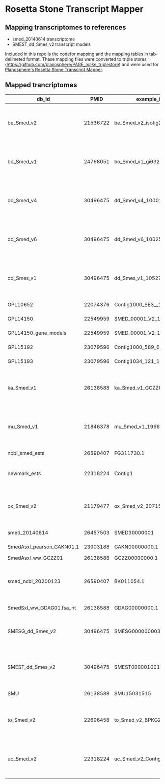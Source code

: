 # Rosetta Stone Transcript Mapper

Mapping transcriptomes to references 
---------------
  - smed_20140614 transcriptome
  - SMEST_dd_Smes_v2 transcript models  



Included in this repo is the [code](https://github.com/planosphere/RosettaStone/tree/master/code/)for mapping and the [mapping tables](https://github.com/planosphere/RosettaStone/tree/master/mapping_tables/2020/) in tab-delimeted format. These mapping files were converted to triple stores (https://github.com/planosphere/PAGE_make_triplestore) and were used for [Planosphere's Rosetta Stone Transcript Mapper](https://planosphere.stowers.org/search/rosettastone/blaze).



Mapped trancriptomes
---------------
| db\_id                      | PMID     | example\_id                 | Annotated pubs using original ids                                                                                                                                                                                                                                                                                                                                                                                                                                                                                                                                                                                        | Annotated pubs using modified ids                                                                                                                                                                                                                                                                                                                                                                                                                                                                                                                                                                                                                                                                                                                                                                                                                                                                                                                                                                                                                                                                                                                                                                                                                                                                                                                                                                                                                                                                                                                                                                                                                                           | db\_url                                                                                                                                                                                                                               | seq\_url\_prefix                                                                                                                                   |
| --------------------------- | -------- | --------------------------- | ------------------------------------------------------------------------------------------------------------------------------------------------------------------------------------------------------------------------------------------------------------------------------------------------------------------------------------------------------------------------------------------------------------------------------------------------------------------------------------------------------------------------------------------------------------------------------------------------------------------------ | --------------------------------------------------------------------------------------------------------------------------------------------------------------------------------------------------------------------------------------------------------------------------------------------------------------------------------------------------------------------------------------------------------------------------------------------------------------------------------------------------------------------------------------------------------------------------------------------------------------------------------------------------------------------------------------------------------------------------------------------------------------------------------------------------------------------------------------------------------------------------------------------------------------------------------------------------------------------------------------------------------------------------------------------------------------------------------------------------------------------------------------------------------------------------------------------------------------------------------------------------------------------------------------------------------------------------------------------------------------------------------------------------------------------------------------------------------------------------------------------------------------------------------------------------------------------------------------------------------------------------------------------------------------------------- | ------------------------------------------------------------------------------------------------------------------------------------------------------------------------------------------------------------------------------------- | -------------------------------------------------------------------------------------------------------------------------------------------------- |
| be\_Smed\_v2                | 21536722 | be\_Smed\_v2\_isotig20428   | 22543868                                                                                                                                                                                                                                                                                                                                                                                                                                                                                                                                                                                                                 |                                                                                                                                                                                                                                                                                                                                                                                                                                                                                                                                                                                                                                                                                                                                                                                                                                                                                                                                                                                                                                                                                                                                                                                                                                                                                                                                                                                                                                                                                                                                                                                                                                                                             | [http://planmine.mpi-cbg.de/planmine/aspect.do?name=Transcriptomes](http://planmine.mpi-cbg.de/planmine/aspect.do?name=Transcriptomes)                                                                                                | [http://planmine.mpi-cbg.de/planmine/portal.do?class=Contig&externalids=](http://planmine.mpi-cbg.de/planmine/portal.do?class=Contig&externalids=) |
| bo\_Smed\_v1                | 24768051 | bo\_Smed\_v1\_gi632839803   |                                                                                                                                                                                                                                                                                                                                                                                                                                                                                                                                                                                                                          |                                                                                                                                                                                                                                                                                                                                                                                                                                                                                                                                                                                                                                                                                                                                                                                                                                                                                                                                                                                                                                                                                                                                                                                                                                                                                                                                                                                                                                                                                                                                                                                                                                                                             | [http://planmine.mpi-cbg.de/planmine/aspect.do?name=Transcriptomes](http://planmine.mpi-cbg.de/planmine/aspect.do?name=Transcriptomes)                                                                                                | [http://planmine.mpi-cbg.de/planmine/portal.do?class=Contig&externalids=](http://planmine.mpi-cbg.de/planmine/portal.do?class=Contig&externalids=) |
| dd\_Smed\_v4                | 30496475 | dd\_Smed\_v4\_10001\_0\_1   | 24992682;26884331;27063937;27612382;28292427;29674431;30471994;30962434                                                                                                                                                                                                                                                                                                                                                                                                                                                                                                                                                  | drop\_last\_two\_blocks: 29674431                                                                                                                                                                                                                                                                                                                                                                                                                                                                                                                                                                                                                                                                                                                                                                                                                                                                                                                                                                                                                                                                                                                                                                                                                                                                                                                                                                                                                                                                                                                                                                                                                                           | [http://planmine.mpi-cbg.de/planmine/aspect.do?name=Transcriptomes](http://planmine.mpi-cbg.de/planmine/aspect.do?name=Transcriptomes)                                                                                                | [http://planmine.mpi-cbg.de/planmine/portal.do?class=Contig&externalids=](http://planmine.mpi-cbg.de/planmine/portal.do?class=Contig&externalids=) |
| dd\_Smed\_v6                | 30496475 | dd\_Smed\_v6\_10625\_0\_4   | 21566185;27074666;27864883;28126842;28171748;28461239;29291974;29291981;29674432;30399335                                                                                                                                                                                                                                                                                                                                                                                                                                                                                                                                | drop\_last\_number: 29674432                                                                                                                                                                                                                                                                                                                                                                                                                                                                                                                                                                                                                                                                                                                                                                                                                                                                                                                                                                                                                                                                                                                                                                                                                                                                                                                                                                                                                                                                                                                                                                                                                                                | [http://planmine.mpi-cbg.de/planmine/aspect.do?name=Transcriptomes](http://planmine.mpi-cbg.de/planmine/aspect.do?name=Transcriptomes)                                                                                                | [http://planmine.mpi-cbg.de/planmine/portal.do?class=Contig&externalids=](http://planmine.mpi-cbg.de/planmine/portal.do?class=Contig&externalids=) |
| dd\_Smes\_v1                | 30496475 | dd\_Smes\_v1\_105272\_1\_1  |                                                                                                                                                                                                                                                                                                                                                                                                                                                                                                                                                                                                                          |                                                                                                                                                                                                                                                                                                                                                                                                                                                                                                                                                                                                                                                                                                                                                                                                                                                                                                                                                                                                                                                                                                                                                                                                                                                                                                                                                                                                                                                                                                                                                                                                                                                                             | [http://planmine.mpi-cbg.de/planmine/aspect.do?name=Transcriptomes](http://planmine.mpi-cbg.de/planmine/aspect.do?name=Transcriptomes)                                                                                                | [http://planmine.mpi-cbg.de/planmine/portal.do?class=Contig&externalids=](http://planmine.mpi-cbg.de/planmine/portal.do?class=Contig&externalids=) |
| GPL10652                    | 22074376 | Contig1000\_SE3\_\_192      |                                                                                                                                                                                                                                                                                                                                                                                                                                                                                                                                                                                                                          | remove\_trailing\_number :20844018                                                                                                                                                                                                                                                                                                                                                                                                                                                                                                                                                                                                                                                                                                                                                                                                                                                                                                                                                                                                                                                                                                                                                                                                                                                                                                                                                                                                                                                                                                                                                                                                                                          | [https://www.ncbi.nlm.nih.gov/geo/query/acc.cgi?acc=GPL10652](https://www.ncbi.nlm.nih.gov/geo/query/acc.cgi?acc=GPL10652)                                                                                                            |                                                                                                                                                    |
| GPL14150                    | 22549959 | SMED\_00001\_V2\_1r         | 22385657;23318641                                                                                                                                                                                                                                                                                                                                                                                                                                                                                                                                                                                                        | remove\_trailing\_number: 22385657                                                                                                                                                                                                                                                                                                                                                                                                                                                                                                                                                                                                                                                                                                                                                                                                                                                                                                                                                                                                                                                                                                                                                                                                                                                                                                                                                                                                                                                                                                                                                                                                                                          | [https://www.ncbi.nlm.nih.gov/pmc/articles/PMC3347795/](https://www.ncbi.nlm.nih.gov/pmc/articles/PMC3347795/)                                                                                                                        |                                                                                                                                                    |
| GPL14150\_gene\_models      | 22549959 | SMED\_00001\_V2\_1r         | 22385657;23318641                                                                                                                                                                                                                                                                                                                                                                                                                                                                                                                                                                                                        |                                                                                                                                                                                                                                                                                                                                                                                                                                                                                                                                                                                                                                                                                                                                                                                                                                                                                                                                                                                                                                                                                                                                                                                                                                                                                                                                                                                                                                                                                                                                                                                                                                                                             | [https://www.ncbi.nlm.nih.gov/pmc/articles/PMC3347795/](https://www.ncbi.nlm.nih.gov/pmc/articles/PMC3347795/)                                                                                                                        |                                                                                                                                                    |
| GPL15192                    | 23079596 | Contig1000\_589\_625        |                                                                                                                                                                                                                                                                                                                                                                                                                                                                                                                                                                                                                          | convert\_probe\_to\_seq\_name : 23079596;28434803                                                                                                                                                                                                                                                                                                                                                                                                                                                                                                                                                                                                                                                                                                                                                                                                                                                                                                                                                                                                                                                                                                                                                                                                                                                                                                                                                                                                                                                                                                                                                                                                                           | [https://www.ncbi.nlm.nih.gov/geo/query/acc.cgi?acc=GSE35565](https://www.ncbi.nlm.nih.gov/geo/query/acc.cgi?acc=GSE35565)                                                                                                            |                                                                                                                                                    |
| GPL15193                    | 23079596 | Contig1034\_121\_155        |                                                                                                                                                                                                                                                                                                                                                                                                                                                                                                                                                                                                                          | none                                                                                                                                                                                                                                                                                                                                                                                                                                                                                                                                                                                                                                                                                                                                                                                                                                                                                                                                                                                                                                                                                                                                                                                                                                                                                                                                                                                                                                                                                                                                                                                                                                                                        | [https://www.ncbi.nlm.nih.gov/geo/query/acc.cgi?acc=GSE35565](https://www.ncbi.nlm.nih.gov/geo/query/acc.cgi?acc=GSE35565)                                                                                                            |                                                                                                                                                    |
| ka\_Smed\_v1                | 26138588 | ka\_Smed\_v1\_GCZZ01073653. |                                                                                                                                                                                                                                                                                                                                                                                                                                                                                                                                                                                                                          | remove\_transcriptome\_name: 30399335                                                                                                                                                                                                                                                                                                                                                                                                                                                                                                                                                                                                                                                                                                                                                                                                                                                                                                                                                                                                                                                                                                                                                                                                                                                                                                                                                                                                                                                                                                                                                                                                                                       | [http://planmine.mpi-cbg.de/planmine/aspect.do?name=Transcriptomes](http://planmine.mpi-cbg.de/planmine/aspect.do?name=Transcriptomes)                                                                                                | [http://planmine.mpi-cbg.de/planmine/portal.do?class=Contig&externalids=](http://planmine.mpi-cbg.de/planmine/portal.do?class=Contig&externalids=) |
| mu\_Smed\_v1                | 21846378 | mu\_Smed\_v1\_19661\_1\_1   |                                                                                                                                                                                                                                                                                                                                                                                                                                                                                                                                                                                                                          | rename\_with\_tr: 25558068                                                                                                                                                                                                                                                                                                                                                                                                                                                                                                                                                                                                                                                                                                                                                                                                                                                                                                                                                                                                                                                                                                                                                                                                                                                                                                                                                                                                                                                                                                                                                                                                                                                  | [http://planmine.mpi-cbg.de/planmine/aspect.do?name=Transcriptomes](http://planmine.mpi-cbg.de/planmine/aspect.do?name=Transcriptomes)                                                                                                | [http://planmine.mpi-cbg.de/planmine/portal.do?class=Contig&externalids=](http://planmine.mpi-cbg.de/planmine/portal.do?class=Contig&externalids=) |
| ncbi\_smed\_ests            | 26590407 | FG311730.1                  | 19805089;19852954;30194301;22074376;22411224;23318635;24523458;279364                                                                                                                                                                                                                                                                                                                                                                                                                                                                                                                                                    | est\_aliases: 16344473;17670787;18786419;21664348;23079596;24704339;25017721;28434803, dbest\_drop\_version\_number:       16344473;16890156;17376870;21566185;21664348;22385657;22439894;23235145;23318641;24173799;24415944;24523458;24992682;25356635;25558068;25725068;27606067;28976975;29291974;30399335                                                                                                                                                                                                                                                                                                                                                                                                                                                                                                                                                                                                                                                                                                                                                                                                                                                                                                                                                                                                                                                                                                                                                                                                                                                                                                                                                              | [https://www.ncbi.nlm.nih.gov/nuccore/](https://www.ncbi.nlm.nih.gov/nuccore/)                                                                                                                                                        | [https://www.ncbi.nlm.nih.gov/nuccore/](https://www.ncbi.nlm.nih.gov/nuccore/)                                                                     |
| newmark\_ests               | 22318224 | Contig1                     | 23079596;27612384;28434803                                                                                                                                                                                                                                                                                                                                                                                                                                                                                                                                                                                               |                                                                                                                                                                                                                                                                                                                                                                                                                                                                                                                                                                                                                                                                                                                                                                                                                                                                                                                                                                                                                                                                                                                                                                                                                                                                                                                                                                                                                                                                                                                                                                                                                                                                             | [https://ftp.ncbi.nlm.nih.gov/geo/platforms/GPL10nnn/GPL10652/suppl/GPL10652\_2007-11-06\_Smed\_ESTs\_4\_expr.ndf.gz](https://ftp.ncbi.nlm.nih.gov/geo/platforms/GPL10nnn/GPL10652/suppl/GPL10652_2007-11-06_Smed_ESTs_4_expr.ndf.gz) |
| ox\_Smed\_v2                | 21179477 | ox\_Smed\_v2\_20715         |                                                                                                                                                                                                                                                                                                                                                                                                                                                                                                                                                                                                                          | remove\_trailing\_number: 24238224                                                                                                                                                                                                                                                                                                                                                                                                                                                                                                                                                                                                                                                                                                                                                                                                                                                                                                                                                                                                                                                                                                                                                                                                                                                                                                                                                                                                                                                                                                                                                                                                                                          | [http://planmine.mpi-cbg.de/planmine/aspect.do?name=Transcriptomes](http://planmine.mpi-cbg.de/planmine/aspect.do?name=Transcriptomes)                                                                                                | [http://planmine.mpi-cbg.de/planmine/portal.do?class=Contig&externalids=](http://planmine.mpi-cbg.de/planmine/portal.do?class=Contig&externalids=) |
| smed\_20140614              | 26457503 | SMED30000001                | 18063757;18287199;19852954;20844018;21282632;21295483;21566185;21806978;21828097;21852957;21937596;22371573;22385657;22696458;22884275;23318635;23318641;24523458;24704339;24950970;25017721;25254346;25278423;25558068;25772472;26114597;26457503;26711341;27034770;27163480;27441386;27502555;27523733;27551436;279364;28072387;28292427;28807895;28807897;28976975;29100657;29357350;29906446                                                                                                                                                                                                                         | [http://smedgd.stowers.org/files/smed\_20140614.nt.gz](http://smedgd.stowers.org/files/smed_20140614.nt.gz)                                                                                                                                                                                                                                                                                                                                                                                                                                                                                                                                                                                                                                                                                                                                                                                                                                                                                                                                                                                                                                                                                                                                                                                                                                                                                                                                                                                                                                                                                                                                                                 | [https://planosphere.stowers.org/feature/Schmitea/mediterranea-sexual/transcript/](https://planosphere.stowers.org/feature/Schmitea/mediterranea-sexual/transcript/)                                                                  |
| SmedAsxl\_pearson\_GAKN01.1 | 23903188 | GAKN00000000.1              |                                                                                                                                                                                                                                                                                                                                                                                                                                                                                                                                                                                                                          |                                                                                                                                                                                                                                                                                                                                                                                                                                                                                                                                                                                                                                                                                                                                                                                                                                                                                                                                                                                                                                                                                                                                                                                                                                                                                                                                                                                                                                                                                                                                                                                                                                                                             | [https://www.ncbi.nlm.nih.gov/nuccore/GAKN00000000](https://www.ncbi.nlm.nih.gov/nuccore/GCZZ00000000)                                                                                                                                | [https://www.ncbi.nlm.nih.gov/nuccore/](https://www.ncbi.nlm.nih.gov/nuccore/)                                                                     |
| SmedAsxl\_ww\_GCZZ01        | 26138588 | GCZZ00000000.1              | 25772472;26114597;27034770;29158443;30282036                                                                                                                                                                                                                                                                                                                                                                                                                                                                                                                                                                             | [https://www.ncbi.nlm.nih.gov/nuccore/GCZZ00000000](https://www.ncbi.nlm.nih.gov/nuccore/GCZZ00000000)                                                                                                                                                                                                                                                                                                                                                                                                                                                                                                                                                                                                                                                                                                                                                                                                                                                                                                                                                                                                                                                                                                                                                                                                                                                                                                                                                                                                                                                                                                                                                                      | [https://www.ncbi.nlm.nih.gov/nuccore/](https://www.ncbi.nlm.nih.gov/nuccore/)                                                                                                                                                        |
| smed\_ncbi\_20200123        | 26590407 | BK011054.1                  | 17376870;17390146;17905225;17942485;18063757;18202849;18287199;18786419;19174194;19211673;19805089;20040488;20223763;20422023;20707997;20844018;20865784;21282632;21295481;21295483;21566185;21566195;21806978;21852957;22125640;22371573;22385657;22411224;22451003;22884275;23144623;23318635;23318641;23405188;23629965;24173799;24415944;24523458;24704339;24737865;24992682;25017721;25254346;25356635;25558068;25725068;26062938;26114597;26457503;26556349;26884331;27074666;27122174;27149082;27330085;27523733;27551436;27654173;279364;28072387;28434803;28893948;28976975;29095551;29357350;29557542;30485821 | ncbi\_drop\_version\_number:16033796;16311336;16890156;17251262;17390146;17553481;17670787;17905225;18063755;18063757;18287199;18456843;19048075;19174194;19211673;19766622;19805089;19933103;20215344;20422023;20707997;20844018;20865784;20967238;21295481;21295483;21356107;21458439;21566185;21566195;21747960;21806978;21894189;22074376;22125640;22223737;22252538;22339734;22385657;22451003;22479207;22884275;23235145;23250205;23318635;23318641;23629965;23652002;23903188;24063805;24120894;24131630;24173799;24415944;24523458;24704339;24903754;24992682;25017721;25254346;25356635;25558068;25725068;26556349;27034770;27122174;27149082;27163480;27304889;27330085;27542689;27864883;28072387;28137894;28287248;28434803;28893948;28976975;29184198;29557542;30485821, smed\_ncbi\_20200123        add\_Smed-        17905225;18063755;18063757;18287199;21282632;21806978;21828097;22884275;28976975<br>est\_aliases: 17942485;18786419;19852954;21566185;25017721<br>ncbi\_names:17942485;18786419;19805089;20707997;21295483;21566185;21566195;30194301;21828097;21852957;21937596;22125640;22451003;23318641;23629965;24415944;24523458;24704339;24922054;24992682;25017721;25254346;25558068;25725068;26017970;26556349;26711341;27034770;27163480;27523733;279364;28072387;28976975;29357350<br>add\_version\_num: 17942485;19211673;19805089;20707997;21295483;21566195;21806978;23318641;28072387<br>ncbi definition: 19805089;20707997;21295483;21566195;30194301;21828097;21852957;22451003;23318641;24415944;24523458;24704339;24922054;24992682;25254346;25558068;25725068;26017970;26556349;26711341;27163480;279364;28072387;28976975;29357350 | [https://www.ncbi.nlm.nih.gov/nuccore/](https://www.ncbi.nlm.nih.gov/nuccore/)                                                                                                                                                        | [https://www.ncbi.nlm.nih.gov/nuccore/](https://www.ncbi.nlm.nih.gov/nuccore/)                                                                     |
| SmedSxl\_ww\_GDAG01.fsa\_nt | 26138588 | GDAG00000000.1              | 279364                                                                                                                                                                                                                                                                                                                                                                                                                                                                                                                                                                                                                   |                                                                                                                                                                                                                                                                                                                                                                                                                                                                                                                                                                                                                                                                                                                                                                                                                                                                                                                                                                                                                                                                                                                                                                                                                                                                                                                                                                                                                                                                                                                                                                                                                                                                             | [https://www.ncbi.nlm.nih.gov/nuccore/GDAG00000000](https://www.ncbi.nlm.nih.gov/nuccore/GDAG00000000)                                                                                                                                | [https://www.ncbi.nlm.nih.gov/nuccore/](https://www.ncbi.nlm.nih.gov/nuccore/)                                                                     |
| SMESG\_dd\_Smes\_v2         | 30496475 | SMESG000000003.1            |                                                                                                                                                                                                                                                                                                                                                                                                                                                                                                                                                                                                                          |                                                                                                                                                                                                                                                                                                                                                                                                                                                                                                                                                                                                                                                                                                                                                                                                                                                                                                                                                                                                                                                                                                                                                                                                                                                                                                                                                                                                                                                                                                                                                                                                                                                                             | [http://planmine.mpi-cbg.de/planmine/aspect.do?name=Transcriptomes](http://planmine.mpi-cbg.de/planmine/aspect.do?name=Transcriptomes)                                                                                                | [http://planmine.mpi-cbg.de/planmine/portal.do?externalids=](http://planmine.mpi-cbg.de/planmine/portal.do?class=Contig&externalids=)              |
| SMEST\_dd\_Smes\_v2         | 30496475 | SMEST000001001.1            |                                                                                                                                                                                                                                                                                                                                                                                                                                                                                                                                                                                                                          |                                                                                                                                                                                                                                                                                                                                                                                                                                                                                                                                                                                                                                                                                                                                                                                                                                                                                                                                                                                                                                                                                                                                                                                                                                                                                                                                                                                                                                                                                                                                                                                                                                                                             | [http://planmine.mpi-cbg.de/planmine/aspect.do?name=Transcriptomes](http://planmine.mpi-cbg.de/planmine/aspect.do?name=Transcriptomes)                                                                                                | [http://planmine.mpi-cbg.de/planmine/portal.do?class=Contig&externalids=](http://planmine.mpi-cbg.de/planmine/portal.do?class=Contig&externalids=) |
| SMU                         | 26138588 | SMU15031515                 | 27074666;27240733;28495872;30237141                                                                                                                                                                                                                                                                                                                                                                                                                                                                                                                                                                                      | [http://smedgd.stowers.org/files/Smed\_unigenes\_20150217.aa.gz](http://smedgd.stowers.org/files/Smed_unigenes_20150217.aa.gz)                                                                                                                                                                                                                                                                                                                                                                                                                                                                                                                                                                                                                                                                                                                                                                                                                                                                                                                                                                                                                                                                                                                                                                                                                                                                                                                                                                                                                                                                                                                                              | [http://smedgd.stowers.org/cgi-bin/genePage.pl?ref=](http://smedgd.stowers.org/cgi-bin/genePage.pl?ref=SMU15000111)                                                                                                                   |
| to\_Smed\_v2                | 22696458 | to\_Smed\_v2\_BPKG23160     |                                                                                                                                                                                                                                                                                                                                                                                                                                                                                                                                                                                                                          |                                                                                                                                                                                                                                                                                                                                                                                                                                                                                                                                                                                                                                                                                                                                                                                                                                                                                                                                                                                                                                                                                                                                                                                                                                                                                                                                                                                                                                                                                                                                                                                                                                                                             | [http://planmine.mpi-cbg.de/planmine/aspect.do?name=Transcriptomes](http://planmine.mpi-cbg.de/planmine/aspect.do?name=Transcriptomes)                                                                                                | [http://planmine.mpi-cbg.de/planmine/portal.do?class=Contig&externalids=](http://planmine.mpi-cbg.de/planmine/portal.do?class=Contig&externalids=) |
| uc\_Smed\_v2                | 22318224 | uc\_Smed\_v2\_Contig30480   |                                                                                                                                                                                                                                                                                                                                                                                                                                                                                                                                                                                                                          | remove\_transcriptome\_name: 23079596;27612384;28434803                                                                                                                                                                                                                                                                                                                                                                                                                                                                                                                                                                                                                                                                                                                                                                                                                                                                                                                                                                                                                                                                                                                                                                                                                                                                                                                                                                                                                                                                                                                                                                                                                     | [http://planmine.mpi-cbg.de/planmine/aspect.do?name=Transcriptomes](http://planmine.mpi-cbg.de/planmine/aspect.do?name=Transcriptomes)                                                                                                | [http://planmine.mpi-cbg.de/planmine/portal.do?class=Contig&externalids=](http://planmine.mpi-cbg.de/planmine/portal.do?class=Contig&externalids=) |



